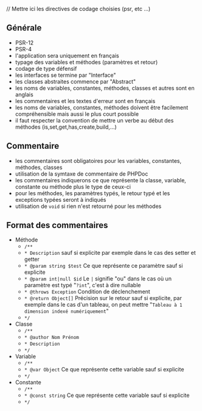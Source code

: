 // Mettre ici les directives de codage choisies (psr, etc ...)

## Générale
- PSR-12
- PSR-4
- l'application sera uniquement en français
- typage des variables et méthodes (paramètres et retour)
- codage de type défensif
- les interfaces se termine par "Interface"
- les classes abstraites commence par "Abstract"
- les noms de variables, constantes, méthodes, classes et autres sont en anglais
- les commentaires et les textes d'erreur sont en français
- les noms de variables, constantes, méthodes doivent être facilement compréhensible mais aussi le plus court possible
- il faut respecter la convention de mettre un verbe au début des méthodes (is,set,get,has,create,build,...)

## Commentaire
- les commentaires sont obligatoires pour les variables, constantes, méthodes, classes
- utilisation de la symtaxe de commentaire de PHPDoc
- les commentaires indiquerons ce que représente la classe, variable, constante ou méthode plus le type de ceux-ci
- pour les méthodes, les paramètres typés, le retour typé et les exceptions typées seront à indiqués
- utilisation de `void` si rien n'est retourné pour les méthodes

## Format des commentaires
- Méthode
    * `/**`
    * `* Description` sauf si explicite par exemple dans le cas des setter et getter
    * `* @param string $test` Ce que représente ce paramètre sauf si explicite
    * `* @param int|null $id` Le `|` signifie "ou" dans le cas où un paramètre est typé "`?int`", c'est à dire nullable
    * `* @throws Exception` Condition de déclenchement
    * `* @return Object[]` Précision sur le retour sauf si explicite, par exemple dans le cas d'un tableau, on peut mettre "`Tableau à 1 dimension indexé numériquement`"
    * `*/`
- Classe
    * `/**`
    * `* @author Nom Prénom`
    * `* Description`
    * `*/`
- Variable
    * `/**`
    * `* @var Object` Ce que représente cette variable sauf si explicite
    * `*/`
- Constante
    * `/**`
    * `* @const string` Ce que représente cette variable sauf si explicite
    * `*/`
